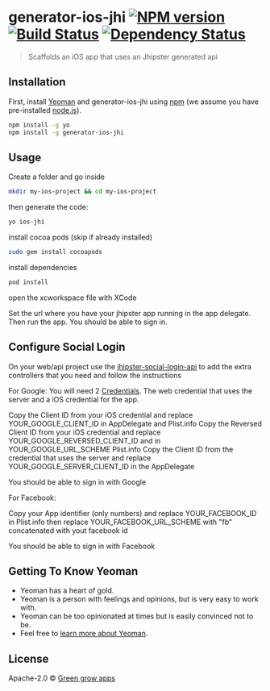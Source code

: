 # generator-ios-jhi [![NPM version][npm-image]][npm-url] [![Build Status][travis-image]][travis-url] [![Dependency Status][daviddm-image]][daviddm-url]
> Scaffolds an iOS app that uses an Jhipster generated api

## Installation

First, install [Yeoman](http://yeoman.io) and generator-ios-jhi using [npm](https://www.npmjs.com/) (we assume you have pre-installed [node.js](https://nodejs.org/)).

```bash
npm install -g yo
npm install -g generator-ios-jhi
```

## Usage

Create a folder and go inside

```bash
mkdir my-ios-project && cd my-ios-project
```

then generate the code:

```bash
yo ios-jhi
```


install cocoa pods (skip if already installed)

```bash
sudo gem install cocoapods
```

install dependencies

```bash
pod install
```

open the xcworkspace file with XCode

Set the url where you have your jhipster app running in the app delegate. Then run the app. You should be able to sign in.


## Configure Social Login

On your web/api project use the [jhipster-social-login-api](https://github.com/greengrowapps/generator-jhipster-social-login-api) to add the extra controllers that you need and follow the instructions

For Google:
You will need 2 [Credentials](https://console.developers.google.com/apis/credentials?project=_). The web credential that uses the server and a iOS credential for the app.

Copy the Client ID from your iOS credential and replace YOUR_GOOGLE_CLIENT_ID in AppDelegate and Plist.info
Copy the Reversed Client ID from your iOS credential and replace YOUR_GOOGLE_REVERSED_CLIENT_ID and in YOUR_GOOGLE_URL_SCHEME Plist.info
Copy the Client ID from the credential that uses the server and replace YOUR_GOOGLE_SERVER_CLIENT_ID in the AppDelegate

You should be able to sign in with Google

For Facebook:

Copy your App identifier (only numbers) and replace YOUR_FACEBOOK_ID in Plist.info then replace YOUR_FACEBOOK_URL_SCHEME with "fb" concatenated with yout facebook id

You should be able to sign in with Facebook


## Getting To Know Yeoman

 * Yeoman has a heart of gold.
 * Yeoman is a person with feelings and opinions, but is very easy to work with.
 * Yeoman can be too opinionated at times but is easily convinced not to be.
 * Feel free to [learn more about Yeoman](http://yeoman.io/).

## License

Apache-2.0 © [Green grow apps](https://www.greengrowapps.com)


[npm-image]: https://badge.fury.io/js/generator-ios-jhi.svg
[npm-url]: https://npmjs.org/package/generator-ios-jhi
[travis-image]: https://travis-ci.org/greengrowapps/generator-ios-jhi.svg?branch=master
[travis-url]: https://travis-ci.org/greengrowapps/generator-ios-jhi
[daviddm-image]: https://david-dm.org/greengrowapps/generator-ios-jhi.svg?theme=shields.io
[daviddm-url]: https://david-dm.org/greengrowapps/generator-ios-jhi
